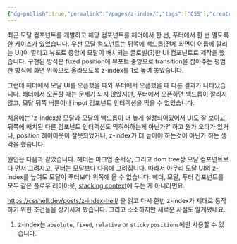 ```yaml
---
{"dg-publish":true,"permalink":"/pages/z-index/","tags":["CSS"],"created":"2024-12-22","updated":"2024-12-22T23:23:00"}
---
```


최근 모달 컴포넌트를 개발하고 해당 컴포넌트를 헤더에서 한 번, 푸터에서 한 번 열도록 한 케이스가 있었습니다.
우선 모달 컴포넌트는 뒤쪽에 백드롭(전체 화면이 어둡께 깔리는 UI)이 깔리고 뷰포트 중앙에 모달이 배치되는 글로벌(?)한 UI 컴포넌트로 제작을 했습니다. 구현된 방식은 fixed position에 뷰포트 중앙으로 transition을 잡아주는 평범한 방식에 화면 위쪽으로 올라오도록 z-index를 1로 높여 놓았습니다.

그런데 헤더에서 모달 UI를 오픈했을 때와 푸터에서 오픈했을 때 다른 결과가 나타났습니다. 헤더에서 오픈할 때는 문제가 되지 않았지만, 푸터에서 오픈하면 백드롭이 깔리지 않고, 모달 뒤쪽 버튼이나 input 컴포넌트 인터랙션을 막을 수 없었습니다. 

처음에는 'z-index상 모달과 모달의 백드롭이 더 높게 설정되어있어서 UI도 잘 보이고, 뒤쪽에 배치된 다른 컴포넌트 인터랙션도 막혀야하는게 아닌가?' 하고 뭔가 오타가 있거나, position 레이아웃이 잘못되었거나, z-index가 더 높아야 하는것이 아닌가 하는 생각을 했습니다.

원인은 다음과 같았습니다. 헤더는 마크업 순서상, 그리고 dom tree상 모달 컴포넌트보다 먼저 그려지고, 푸터는 모달보다 다음에 그려집니다. 따라서 아무리 모달 UI의 z-index를 높여도 모달이 푸터보다 위쪽에 올 수 없습니다. 헤더, 모달, 푸터 컴포넌트를 모두 같은 플로우 레이아웃, [stacking context](https://developer.mozilla.org/ko/docs/Web/CSS/CSS_positioned_layout/Understanding_z-index/Stacking_context)에 두는 게 아니라면요.

https://csshell.dev/posts/z-index-hell/ 을 읽고 다시 한번 z-index가 제대로 동작하기 위한 조건들을 상기시켜 봤습니다. 그리고 소소하지만 새로운 사실도 알게됐네요. 

1. z-index는 `absolute`, `fixed`, `relative` or `sticky` `positions`에만 사용할 수 있습니다.